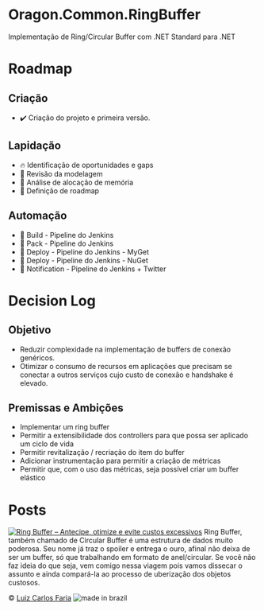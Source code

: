 # Oragon.Common.RingBuffer
Implementação de Ring/Circular Buffer com .NET Standard para .NET



# Roadmap

## Criação
* :heavy_check_mark: Criação do projeto e primeira versão. 

## Lapidação
* :fire: Identificação de oportunidades e gaps
* :radio_button: Revisão da modelagem
* :radio_button: Análise de alocação de memória
* :radio_button: Definição de roadmap

## Automação
* :radio_button: Build - Pipeline do Jenkins
* :radio_button: Pack - Pipeline do Jenkins
* :radio_button: Deploy - Pipeline do Jenkins - MyGet
* :radio_button: Deploy - Pipeline do Jenkins - NuGet
* :radio_button: Notification - Pipeline do Jenkins + Twitter


# Decision Log

## Objetivo

* Reduzir complexidade na implementação de buffers de conexão genéricos.
* Otimizar o consumo de recursos em aplicações que precisam se conectar a outros serviços cujo custo de conexão e handshake é elevado.

## Premissas e Ambições
* Implementar um ring buffer
* Permitir a extensibilidade dos controllers para que possa ser aplicado um ciclo de vida
* Permitir revitalização / recriação do item do buffer
* Adicionar instrumentação para permitir a criação de métricas
* Permitir que, com o uso das métricas, seja possível criar um buffer elástico

# Posts

[![Ring Buffer – Antecipe, otimize e evite custos excessivos][ring-buffer2]](https://gago.io/blog/ring-buffer-quase-um-uber/?utm_source=github&utm_medium=luizcarlosfaria&utm_content=Oragon.Common.RingBuffer) 
Ring Buffer, também chamado de Circular Buffer é uma estrutura de dados muito poderosa. Seu nome já traz o spoiler e entrega o ouro, afinal não deixa de ser um buffer, só que trabalhando em formato de anel/circular. Se você não faz ideia do que seja, vem comigo nessa viagem pois vamos dissecar o assunto e ainda compará-la ao processo de uberização dos objetos custosos.


:copyright: [Luiz Carlos Faria](http://gago.io/) ![made in brazil][brazil]

[brazil]:http://www.goal.cc/content/images/flags/28.png
[ring-buffer2]:https://gago.io/wp-content/uploads/2020/07/ring-buffer2.png

